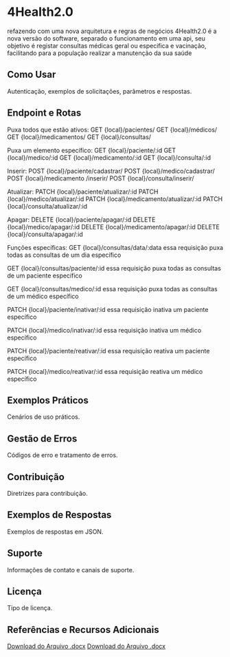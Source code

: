 # 4Health2.0

refazendo com uma nova arquitetura e regras de negócios
4Health2.0 é a nova versão do software, separado o funcionamento em uma api, seu objetivo é registar consultas médicas geral ou especifica e vacinação, facilitando para a população realizar a manutenção da sua saúde

## Como Usar

Autenticação, exemplos de solicitações, parâmetros e respostas.

## Endpoint e Rotas

Puxa todos que estão ativos:
GET	   {local}/pacientes/
GET    {local}/médicos/
GET	   {local}/medicamentos/
GET	   {local}/consultas/

Puxa um elemento específico:
GET    {local}/paciente/:id
GET	   {local}/medico/:id
GET	   {local}/medicamento/:id
GET    {local}/consulta/:id

Inserir:
POST    {local}/paciente/cadastrar/
POST	{local}/medico/cadastrar/
POST	{local}/medicamento /inserir/
POST	{local}/consulta/inserir/

Atualizar:
PATCH	{local}/paciente/atualizar/:id
PATCH	{local}/medico/atualizar/:id
PATCH	{local}/medicamento/atualizar/:id
PATCH	{local}/consulta/atualizar/:id

Apagar:
DELETE    {local}/paciente/apagar/:id
DELETE	  {local}/medico/apagar/:id
DELETE	  {local}/medicamento/apagar/:id
DELETE	  {local}/consulta/apagar/:id

Funções específicas:
GET    {local}/consultas/data/:data
essa requisição puxa todas as consultas de um dia específico

GET	   {local}/consultas/paciente/:id
essa requisição puxa todas as consultas de um paciente específico

GET	   {local}/consultas/medico/:id
essa requisição puxa todas as consultas de um médico específico

PATCH    {local}/paciente/inativar/:id
essa requisição inativa um paciente específico

PATCH	 {local}/medico/inativar/:id
essa requisição inativa um médico específico

PATCH	 {local}/paciente/reativar/:id
essa requisição reativa um paciente específico

PATCH	 {local}/medico/reativar/:id
essa requisição reativa um médico específico


## Exemplos Práticos

Cenários de uso práticos.

## Gestão de Erros

Códigos de erro e tratamento de erros.

## Contribuição

Diretrizes para contribuição.

## Exemplos de Respostas

Exemplos de respostas em JSON.

## Suporte

Informações de contato e canais de suporte.

## Licença

Tipo de licença.

## Referências e Recursos Adicionais

[Download do Arquivo .docx](./documents/documentação.docx)
[Download do Arquivo .docx](./documents/Requisitos.docx)
